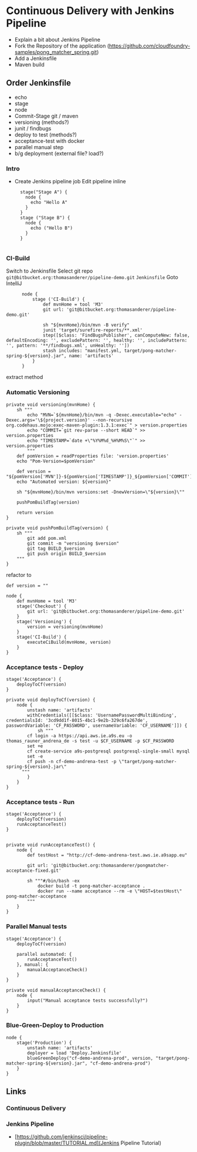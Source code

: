 # Continuous Delivery with Jenkins Pipeline
* Explain a bit about Jenkins Pipeline
* Fork the Repository of the application (https://github.com/cloudfoundry-samples/pong_matcher_spring.git)
* Add a Jenkinsfile
* Maven build

## Order Jenkinsfile
* echo
* stage
* node
* Commit-Stage git / maven
* versioning (methods?)
* junit / findbugs
* deploy to test (methods?)
* acceptance-test with docker
* parallel manual step
* b/g deployment (external file? load?)

### Intro
 - Create Jenkins pipeline job
   Edit pipeline inline
   ```
     stage("Stage A") {
       node {
         echo "Hello A"
       }
     }
     stage ("Stage B") {
       node {
         echo ("Hello B")
       }
     }
         
   ```
   
### CI-Build
Switch to Jenkinsfile
Select git repo `git@bitbucket.org:thomasanderer/pipeline-demo.git`
`Jenkinsfile`
Goto IntelliJ

```
      node {
          stage ('CI-Build') {
              def mvnHome = tool 'M3'
              git url: 'git@bitbucket.org:thomasanderer/pipeline-demo.git'
              
              sh "${mvnHome}/bin/mvn -B verify"
              junit 'target/surefire-reports/**.xml'
              step([$class: 'FindBugsPublisher', canComputeNew: false, defaultEncoding: '', excludePattern: '', healthy: '', includePattern: '', pattern: '**/findbugs.xml', unHealthy: ''])
              stash includes: "manifest.yml, target/pong-matcher-spring-${version}.jar", name: 'artifacts'
          }
      }
  ```
  extract method
  
### Automatic Versioning

```
private void versioning(mvnHome) {
    sh """
        echo "MVN=`${mvnHome}/bin/mvn -q -Dexec.executable="echo" -Dexec.args='\${project.version}' --non-recursive org.codehaus.mojo:exec-maven-plugin:1.3.1:exec`" > version.properties
        echo "COMMIT=`git rev-parse --short HEAD`" >> version.properties
        echo "TIMESTAMP=`date +\"%Y%M%d_%H%M%S\"`" >> version.properties
        """
    def pomVersion = readProperties file: 'version.properties'
    echo "Pom-Version=$pomVersion"

    def version = "${pomVersion['MVN']}-${pomVersion['TIMESTAMP']}_${pomVersion['COMMIT']}"
    echo "Automated version: ${version}"

    sh "${mvnHome}/bin/mvn versions:set -DnewVersion=\"${version}\""

    pushPomBuildTag(version)

    return version
}

private void pushPomBuildTag(version) {
    sh """
        git add pom.xml
        git commit -m "versioning $version"
        git tag BUILD_$version
        git push origin BUILD_$version
    """
}
```

refactor to
```
def version = ""

node {
    def mvnHome = tool 'M3'
    stage('Checkout') {
        git url: 'git@bitbucket.org:thomasanderer/pipeline-demo.git'
    }
    stage('Versioning') {
        version = versioning(mvnHome)
    }
    stage('CI-Build') {
        executeCiBuild(mvnHome, version)
    }
}
```
  
### Acceptance tests - Deploy

```
stage('Acceptance') {
    deployToCf(version)
}

private void deployToCf(version) {
    node {
        unstash name: 'artifacts'
        withCredentials([[$class: 'UsernamePasswordMultiBinding', credentialsId: '3cd9dd1f-8015-4bc1-9e2b-329c6fa267de', passwordVariable: 'CF_PASSWORD', usernameVariable: 'CF_USERNAME']]) {
            sh """
        cf login -a https://api.aws.ie.a9s.eu -o thomas_rauner_andrena_de -s test -u $CF_USERNAME -p $CF_PASSWORD
        set +e
        cf create-service a9s-postgresql postgresql-single-small mysql
        set -e
        cf push -n cf-demo-andrena-test -p \"target/pong-matcher-spring-${version}.jar\"
      """
        }
    }
}
```


### Acceptance tests - Run

```
stage('Acceptance') {
    deployToCf(version)
    runAcceptanceTest()
}


private void runAcceptanceTest() {
    node {
        def testHost = "http://cf-demo-andrena-test.aws.ie.a9sapp.eu"

        git url: 'git@bitbucket.org:thomasanderer/pongmatcher-acceptance-fixed.git'

        sh """#/bin/bash -ex
            docker build -t pong-matcher-acceptance .
            docker run --name acceptance --rm -e \"HOST=$testHost\" pong-matcher-acceptance
        """
    }
}
```

### Parallel Manual tests
```
stage('Acceptance') {
    deployToCf(version)

    parallel automated: {
        runAcceptanceTest()
    }, manual: {
        manualAcceptanceCheck()
    }
}

private void manualAcceptanceCheck() {
    node {
        input("Manual acceptance tests successfully?")
    }
}
```

### Blue-Green-Deploy to Production
```
node {
    stage('Production') {
        unstash name: 'artifacts'
        deployer = load 'Deploy.Jenkinsfile'
        blueGreenDeploy("cf-demo-andrena-prod", version, "target/pong-matcher-spring-${version}.jar", "cf-demo-andrena-prod")
    }
}
```
## Links

### Continuous Delivery
### Jenkins Pipeline
* [https://github.com/jenkinsci/pipeline-plugin/blob/master/TUTORIAL.md](Jenkins Pipeline Tutorial)
